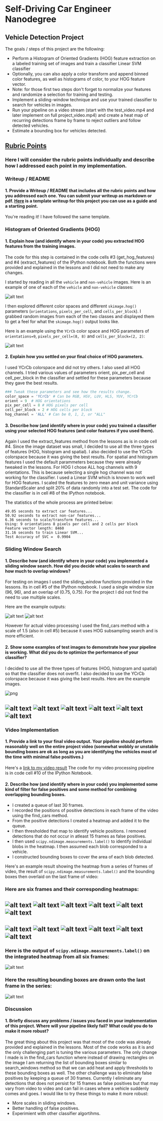 # Self-Driving Car Engineer Nanodegree
## Vehicle Detection Project

The goals / steps of this project are the following:

* Perform a Histogram of Oriented Gradients (HOG) feature extraction on a labeled training set of images and train a classifier Linear SVM classifier
* Optionally, you can also apply a color transform and append binned color features, as well as histograms of color, to your HOG feature vector. 
* Note: for those first two steps don't forget to normalize your features and randomize a selection for training and testing.
* Implement a sliding-window technique and use your trained classifier to search for vehicles in images.
* Run your pipeline on a video stream (start with the test_video.mp4 and later implement on full project_video.mp4) and create a heat map of recurring detections frame by frame to reject outliers and follow detected vehicles.
* Estimate a bounding box for vehicles detected.

[//]: # (Image References)
[image1]: ./output_images/car_not_car.png
[image2]: ./output_images/HOG_example.png
[image3a]: ./output_images/sliding-windows/test1.jpg
[image3b]: ./output_images/sliding-windows/test2.jpg
[image3c]: ./output_images/sliding-windows/test3.jpg
[image3d]: ./output_images/sliding-windows/test4.jpg
[image3e]: ./output_images/sliding-windows/test5.jpg
[image3f]: ./output_images/sliding-windows/test6.jpg
[image4a]: ./output_images/candidate-windows/test1.jpg
[image4b]: ./output_images/candidate-windows/test2.jpg
[image4c]: ./output_images/candidate-windows/test3.jpg
[image4d]: ./output_images/candidate-windows/test4.jpg
[image4e]: ./output_images/candidate-windows/test5.jpg
[image4f]: ./output_images/candidate-windows/test6.jpg
[image5a]: ./output_images/heat-map/test1.jpg
[image5b]: ./output_images/heat-map/test2.jpg
[image5c]: ./output_images/heat-map/test3.jpg
[image5d]: ./output_images/heat-map/test4.jpg
[image5e]: ./output_images/heat-map/test5.jpg
[image5f]: ./output_images/heat-map/test6.jpg
[image6a]: ./output_images/detected-cars/test1.jpg
[image6b]: ./output_images/detected-cars/test2.jpg
[image6c]: ./output_images/detected-cars/test3.jpg
[image6d]: ./output_images/detected-cars/test4.jpg
[image6e]: ./output_images/detected-cars/test5.jpg
[image6f]: ./output_images/detected-cars/test6.jpg
[image6]: ./output_images/labels_map.png
[image7]: ./output_images/output_bboxes.png
[video1]: ./output_videos/project_video.mp4

## [Rubric Points](https://review.udacity.com/#!/rubrics/513/view)
### Here I will consider the rubric points individually and describe how I addressed each point in my implementation.  

### Writeup / README

#### 1. Provide a Writeup / README that includes all the rubric points and how you addressed each one.  You can submit your writeup as markdown or pdf.  [Here](https://github.com/udacity/CarND-Vehicle-Detection/blob/master/writeup_template.md) is a template writeup for this project you can use as a guide and a starting point.  

You're reading it! I have followed the same template.

### Histogram of Oriented Gradients (HOG)

#### 1. Explain how (and identify where in your code) you extracted HOG features from the training images.

The code for this step is contained in the code cells #3 (get_hog_features) and #4 (extract_features) of the IPython notebook. Both the functions were provided and explained in the lessons and I did not need to make any changes.

I started by reading in all the `vehicle` and `non-vehicle` images.  Here is an example of one of each of the `vehicle` and `non-vehicle` classes:

![alt text][image1]

I then explored different color spaces and different `skimage.hog()` parameters (`orientations`, `pixels_per_cell`, and `cells_per_block`). I grabbed random images from each of the two classes and displayed them to get a feel for what the `skimage.hog()` output looks like.

Here is an example using the `YCrCb` color space and HOG parameters of `orientations=9`, `pixels_per_cell=(8, 8)` and `cells_per_block=(2, 2)`:

![alt text][image2]

#### 2. Explain how you settled on your final choice of HOG parameters.

I used YCrCb colorspace and did not try others. I also used all HOG channels.
I tried various values of parameters orient, pix_per_cell and cell_per_block in the classifier and settled for these parameters because they gave the best results.

```python
### Tweak these parameters and see how the results change.
color_space = 'YCrCb' # Can be RGB, HSV, LUV, HLS, YUV, YCrCb
orient = 9  # HOG orientations
pix_per_cell = 8 # HOG pixels per cell
cell_per_block = 2 # HOG cells per block
hog_channel = 'ALL' # Can be 0, 1, 2, or "ALL"
```

#### 3. Describe how (and identify where in your code) you trained a classifier using your selected HOG features (and color features if you used them).

Again I used the extract_features method from the lessons as is in code cell #4. Since the image dataset was small, I decided to use all the three types of features (HOG, histogram and spatial). I also decided to use the YCrCb colorspace because it was giving the best results. For spatial and histogram features I used the default parammeters because they were already tweaked in the lessons.
For HOG I chose ALL hog channels with 9 orientations. This is because selecting a single hog channel was not working for the classifier. I used a Linear SVM which is known to work well for HOG features. I scaled the features to zero mean and unit variance using StandardScaler and split 20% of data randomly into a test set. The code for the classifier is in cell #8 of the IPython notebook.

The statistics of the whole process are printed below:

    49.05 seconds to extract car features...
    50.92 seconds to extract non-car features...
    6.36 seconds to scale/transform features...
    Using: 9 orientations 8 pixels per cell and 2 cells per block
    Feature vector length: 8460
    31.16 seconds to train Linear SVM...
    Test Accuracy of SVC =  0.9904

### Sliding Window Search

#### 1. Describe how (and identify where in your code) you implemented a sliding window search. How did you decide what scales to search and how much to overlap windows?

For testing on images I used the sliding_window functions provided in the lessons. Its in cell #5 of the IPython notebook. 
I used a single window size (96, 96), and an overlap of (0.75, 0.75). For the project I did not find the need to use multiple scales.

Here are the example outputs:

![alt text][image3a]
![alt text][image3b]

However for actual video processing I used the find_cars method with a scale of 1.5 (also in cell #5) because it uses HOG subsampling search and is more efficient.

#### 2. Show some examples of test images to demonstrate how your pipeline is working.  What did you do to optimize the performance of your classifier?

I decided to use all the three types of features (HOG, histogram and spatial) so that the classifier does not overfit. I also decided to use the YCrCb colorspace because it was giving the best results. Here are the example images.

![png](./output_images/output_10_0.png)

![alt text][image6a]
![alt text][image6b]
![alt text][image6c]
![alt text][image6d]
![alt text][image6e]
![alt text][image6f]
---

### Video Implementation

#### 1. Provide a link to your final video output.  Your pipeline should perform reasonably well on the entire project video (somewhat wobbly or unstable bounding boxes are ok as long as you are identifying the vehicles most of the time with minimal false positives.)

Here's a [link to my video result](./output_videos/project_video.mp4)
The code for my video processing pipeline is in code cell #10 of the IPython Notebook.

#### 2. Describe how (and identify where in your code) you implemented some kind of filter for false positives and some method for combining overlapping bounding boxes.

* I created a queue of last 30 frames.
* I recorded the positions of positive detections in each frame of the video using the find_cars method.
* From the positive detections I created a heatmap and added it to the queue.
* I then thresholded that map to identify vehicle positions. I removed detections that do not occur in atleast 15 frames as false positives.
* I then used `scipy.ndimage.measurements.label()` to identify individual blobs in the heatmap. I then assumed each blob corresponded to a vehicle.
* I constructed bounding boxes to cover the area of each blob detected.  

Here's an example result showing the heatmap from a series of frames of video, the result of `scipy.ndimage.measurements.label()` and the bounding boxes then overlaid on the last frame of video:

### Here are six frames and their corresponding heatmaps:

![alt text][image4a]
![alt text][image4b]
![alt text][image4c]
![alt text][image4d]
![alt text][image4e]
![alt text][image4f]
---
![alt text][image5a]
![alt text][image5b]
![alt text][image5c]
![alt text][image5d]
![alt text][image5e]
![alt text][image5f]
---


### Here is the output of `scipy.ndimage.measurements.label()` on the integrated heatmap from all six frames:
![alt text][image5f]

### Here the resulting bounding boxes are drawn onto the last frame in the series:
![alt text][image6f]


### Discussion

#### 1. Briefly discuss any problems / issues you faced in your implementation of this project.  Where will your pipeline likely fail?  What could you do to make it more robust?

The great thing about this project was that most of the code was already provided and explained in the lessons. Most of the code works as it is and the only challenging part is tuning the various parameters.
The only change I made is in the find_cars function where instead of drawing rectangles on the image I am returning the list of bounding boxes similar to search_windows method so that we can add heat and apply thresholds to these bounding boxes as well.
The other challenge was to eliminate false positives by keeping a queue of 30 frames.
Currently I eliminate any detections that does not persist for 15 frames as false positives but that may vary from video to video and can fail in cases where a vehicle suddenly comes and goes.
I would like to try these things to make it more robust:
* More scales in sliding windows.
* Better handling of false positives.
* Experimient with other classifier algortihms.
